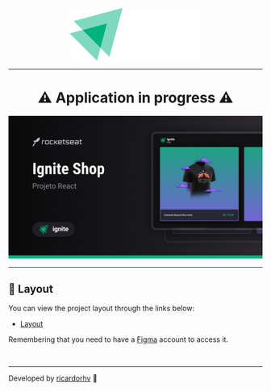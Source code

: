 <p align="center">
  <img src="./public/.github/logo.svg">
</p>

<hr>

<h1 align="center"> ⚠️ Application in progress ⚠️ </h1>

<!-- ## Application developed during the classes to learn about NextJS -->

<img src="./public/.github/cover.png">

---

<!-- ## 🎥 Preview

### A little about the project 💻

<img src='./github/tour.gif'/>

<br>

---

## 🚀 I went beyond the challenge

I did more than was requested to me

<br>

- ✔️ I did `something`

<br>

---

## 📚 Learning

All the things that I learned and practiced with this project

- I learn `something` to do something

<br>

---

## 🧪 Technologies

This project was developed using de following technologies:

- [Tech](link)
- [Tech](link)

<br>

--- -->

## 🔖 Layout

You can view the project layout through the links below:

- [Layout](https://www.figma.com/file/OIJJEW24DFiJO6XLqHw2DM/Ignite-Shop/duplicate)

Remembering that you need to have a [Figma](http://figma.com/) account to access it.

<br>

---

Developed by [ricardorhv](https://github.com/ricardorhv) 👋
